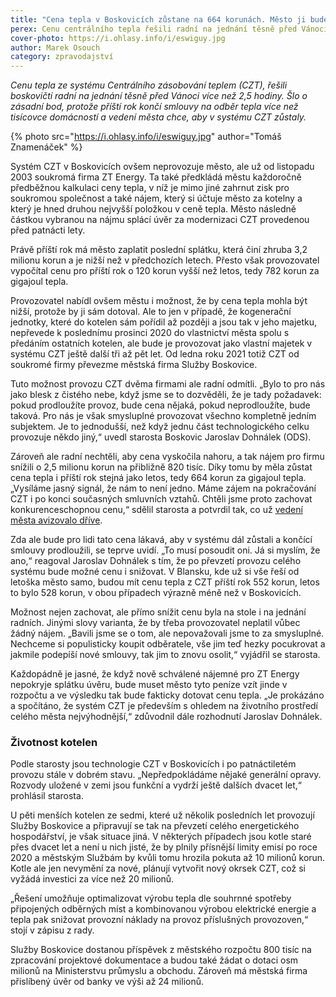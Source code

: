 ```yaml
---
title: "Cena tepla v Boskovicích zůstane na 664 korunách. Město ji bude dotovat"
perex: Cenu centrálního tepla řešili radní na jednání těsně před Vánoci. Příští rok totiž končí smlouvy na odběr tepla více než tisícovce domácností a vedení města chce, aby v systému CZT zůstaly.
cover-photo: https://i.ohlasy.info/i/eswiguy.jpg
author: Marek Osouch
category: zpravodajství
---
```


*Cenu tepla ze systému Centrálního zásobování teplem (CZT), řešili boskovičtí radní na jednání těsně před Vánoci více než 2,5 hodiny. Šlo o zásadní bod, protože příští rok končí smlouvy na odběr tepla více než tisícovce domácností a vedení města chce, aby v systému CZT zůstaly.*

{% photo src="https://i.ohlasy.info/i/eswiguy.jpg" author="Tomáš Znamenáček" %}

Systém CZT v Boskovicích ovšem neprovozuje město, ale už od listopadu 2003 soukromá firma ZT Energy. Ta také předkládá městu každoročně předběžnou kalkulaci ceny tepla, v níž je mimo jiné zahrnut zisk pro soukromou společnost a také nájem, který si účtuje město za kotelny a který je hned druhou nejvyšší položkou v ceně tepla. Město následně částkou vybranou na nájmu splácí úvěr za modernizaci CZT provedenou před patnácti lety.

Právě příští rok má město zaplatit poslední splátku, která činí zhruba 3,2 milionu korun a je nižší než v předchozích letech. Přesto však provozovatel vypočítal cenu pro příští rok o 120 korun vyšší než letos, tedy 782 korun za gigajoul tepla.

Provozovatel nabídl ovšem městu i možnost, že by cena tepla mohla být nižší, protože by ji sám dotoval. Ale to jen v případě, že kogenerační jednotky, které do kotelen sám pořídil až později a jsou tak v jeho majetku, nepřevede k poslednímu prosinci 2020 do vlastnictví města spolu s předáním ostatních kotelen, ale bude je provozovat jako vlastní majetek v systému CZT ještě další tři až pět let. Od ledna roku 2021 totiž CZT od soukromé firmy převezme městská firma Služby Boskovice.

Tuto možnost provozu CZT dvěma firmami ale radní odmítli. „Bylo to pro nás jako blesk z čistého nebe, když jsme se to dozvěděli, že je tady požadavek: pokud prodloužíte provoz, bude cena nějaká, pokud neprodloužíte, bude taková. Pro nás je však smysluplné provozovat všechno kompletně jedním subjektem. Je to jednodušší, než když jednu část technologického celku provozuje někdo jiný,“ uvedl starosta Boskovic Jaroslav Dohnálek (ODS).

Zároveň ale radní nechtěli, aby cena vyskočila nahoru, a tak nájem pro firmu snížili o 2,5 milionu korun na přibližně 820 tisíc. Díky tomu by měla zůstat cena tepla i příští rok stejná jako letos, tedy 664 korun za gigajoul tepla. „Vysíláme jasný signál, že nám to není jedno. Máme zájem na pokračování CZT i po konci současných smluvních vztahů. Chtěli jsme proto zachovat konkurenceschopnou cenu,“ sdělil starosta a potvrdil tak, co už [vedení města avizovalo dříve](http://www.ohlasy.info/clanky/2018/11/czt-zlevni.html).

Zda ale bude pro lidi tato cena lákavá, aby v systému dál zůstali a končící smlouvy prodloužili, se teprve uvidí. „To musí posoudit oni. Já si myslím, že ano,“ reagoval Jaroslav Dohnálek s tím, že po převzetí provozu celého systému bude možné cenu i snižovat. V Blansku, kde už si vše řeší od letoška město samo, budou mít cenu tepla z CZT příští rok 552 korun, letos to bylo 528 korun, v obou případech výrazně méně než v Boskovicích.

Možnost nejen zachovat, ale přímo snížit cenu byla na stole i na jednání radních. Jinými slovy varianta, že by třeba provozovatel neplatil vůbec žádný nájem. „Bavili jsme se o tom, ale nepovažovali jsme to za smysluplné. Nechceme si populisticky koupit odběratele, vše jim teď hezky pocukrovat a jakmile podepíší nové smlouvy, tak jim to znovu osolit,“ vyjádřil se starosta.

Každopádně je jasné, že když nově schválené nájemné pro ZT Energy nepokryje splátku úvěru, bude muset město tyto peníze vzít jinde v rozpočtu a ve výsledku tak bude fakticky dotovat cenu tepla. „Je prokázáno a spočítáno, že systém CZT je především s ohledem na životního prostředí celého města nejvýhodnější,“ zdůvodnil dále rozhodnutí Jaroslav Dohnálek.

### Životnost kotelen

Podle starosty jsou technologie CZT v Boskovicích i po patnáctiletém provozu stále v dobrém stavu. „Nepředpokládáme nějaké generální opravy. Rozvody uložené v zemi jsou funkční a vydrží ještě dalších dvacet let,“ prohlásil starosta.

U pěti menších kotelen ze sedmi, které už několik posledních let provozují Služby Boskovice a připravují se tak na převzetí celého energetického hospodářství, je však situace jiná. V některých případech jsou kotle staré přes dvacet let a není u nich jisté, že by plnily přísnější limity emisí po roce 2020 a městským Službám by kvůli tomu hrozila pokuta až 10 milionů korun. Kotle ale jen nevymění za nové, plánují vytvořit nový okrsek CZT, což si vyžádá investici za více než 20 milionů.

„Řešení umožňuje optimalizovat výrobu tepla dle souhrnné spotřeby připojených odběrných míst a kombinovanou výrobou elektrické energie a tepla pak snižovat provozní náklady na provoz příslušných provozoven,“ stojí v zápisu z rady.

Služby Boskovice dostanou příspěvek z městského rozpočtu 800 tisíc na zpracování projektové dokumentace a budou také žádat o dotaci osm milionů na Ministerstvu průmyslu a obchodu. Zároveň má městská firma přislíbený úvěr od banky ve výši až 24 milionů.
